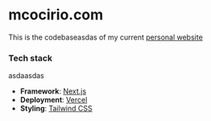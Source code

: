 # mcocirio.com

This is the codebaseasdas of my current [personal website](https://mcocirio.com)

### Tech stack
asdaasdas
- **Framework**: [Next.js](https://nextjs.org/)
- **Deployment**: [Vercel](https://vercel.com)
- **Styling**: [Tailwind CSS](https://tailwindcss.com/)

